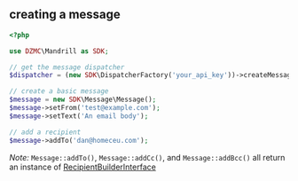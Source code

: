 ## creating a message

```php
<?php

use DZMC\Mandrill as SDK;

// get the message dispatcher
$dispatcher = (new SDK\DispatcherFactory('your_api_key'))->createMessageDispatcher();

// create a basic message
$message = new SDK\Message\Message();
$message->setFrom('test@example.com');
$message->setText('An email body');

// add a recipient
$message->addTo('dan@homeceu.com');
```

_Note:_ `Message::addTo()`, `Message::addCc()`, and `Message::addBcc()` all return an instance of [RecipientBuilderInterface](../src/Mandrill/Message/RecipientBuilderInterface.php)
